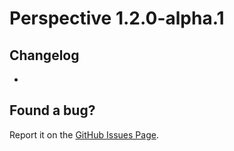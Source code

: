 # Perspective 1.2.0-alpha.1  

## Changelog  
-  

## Found a bug?  
Report it on the [GitHub Issues Page](https://github.com/MCLegoMan/Perspective/issues).    